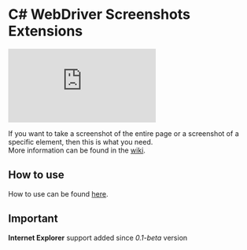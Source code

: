# C# WebDriver Screenshots Extensions
[![nuget](http://flauschig.ch/nubadge.php?id=Noksa.WebDriver.ScreenshotsExtensions)](https://www.nuget.org/packages/Noksa.WebDriver.ScreenshotsExtensions/)

If you want to take a screenshot of the entire page or a screenshot of a specific element, then this is what you need.<br/>
More information can be found in the [wiki](https://github.com/Noksa/WebDriver.Screenshots.Extensions/wiki).

## How to use

How to use can be found [here](https://github.com/Noksa/WebDriver.Screenshots.Extensions/wiki/How-to-use).

## Important

**Internet Explorer** support added since _0.1-beta_ version
